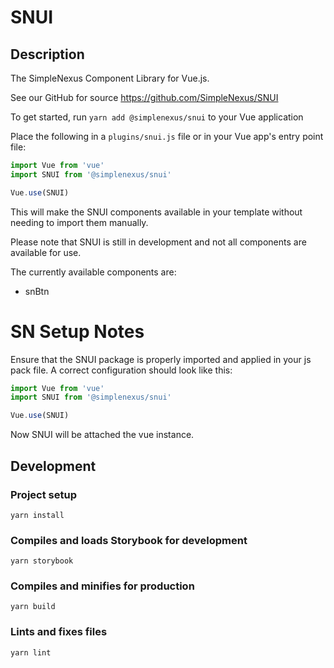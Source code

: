 # SNUI

## Description
The SimpleNexus Component Library for Vue.js. 

See our GitHub for source
https://github.com/SimpleNexus/SNUI

To get started, run 
`yarn add @simplenexus/snui` to your Vue application

Place the following in a `plugins/snui.js` file or in your Vue app's entry point file:
```js
import Vue from 'vue'
import SNUI from '@simplenexus/snui'

Vue.use(SNUI)
``` 

This will make the SNUI components available in your template without needing to
import them manually. 

Please note that SNUI is still in development and not all components are available for use.

The currently available components are:

* snBtn

# SN Setup Notes

Ensure that the SNUI package is properly imported and applied in your js pack file. A correct configuration should look like this:

```js
import Vue from 'vue'
import SNUI from '@simplenexus/snui'

Vue.use(SNUI)
```

Now SNUI will be attached the vue instance.

## Development

### Project setup
```
yarn install
```

### Compiles and loads Storybook for development
```
yarn storybook
```

### Compiles and minifies for production
```
yarn build
```

### Lints and fixes files
```
yarn lint
```

